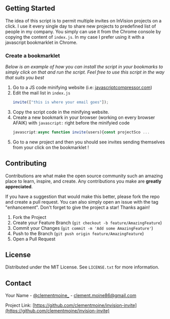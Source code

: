 ## Getting Started

The idea of this script is to permit multiple invites on InVision projects on a click. I use it every single day to share new projects to predefined list of people in my company. You simply can use it from the Chrome console by copying the content of `index.js`. In my case I prefer using it with a javascript bookmarklet in Chrome. 

### Create a bookmarklet

_Below is an example of how you can install the script in your bookmarks to simply click on that and run the script. Feel free to use this script in the way that suits you best_

1. Go to a JS code minifying website (i.e: [javascriptcompressor.com](https://javascriptcompressor.com/))
2. Edit the mail list in `index.js`
   ```js
   invite(["this is where your email goes"]);
   ```
3. Copy the script code in the minifying website.
4. Create a new bookmark in your browser (working on every browser AFAIK) with `javascript:` right before the minifyied code
   ```js
   javascript:async function invite(users){const projectSco ...
   ```
5. Go to a new project and then you should see invites sending themselves from your click on the bookmarklet !

## Contributing

Contributions are what make the open source community such an amazing place to learn, inspire, and create. Any contributions you make are **greatly appreciated**.

If you have a suggestion that would make this better, please fork the repo and create a pull request. You can also simply open an issue with the tag "enhancement".
Don't forget to give the project a star! Thanks again!

1. Fork the Project
2. Create your Feature Branch (`git checkout -b feature/AmazingFeature`)
3. Commit your Changes (`git commit -m 'Add some AmazingFeature'`)
4. Push to the Branch (`git push origin feature/AmazingFeature`)
5. Open a Pull Request

<!-- LICENSE -->
## License

Distributed under the MIT License. See `LICENSE.txt` for more information.

<!-- CONTACT -->
## Contact

Your Name - [@clementmoine_](https://twitter.com/clementmoine_) - clement.moine86@gmail.com

Project Link: [https://github.com/clementmoine/invision-invite](https://github.com/clementmoine/invision-invite)